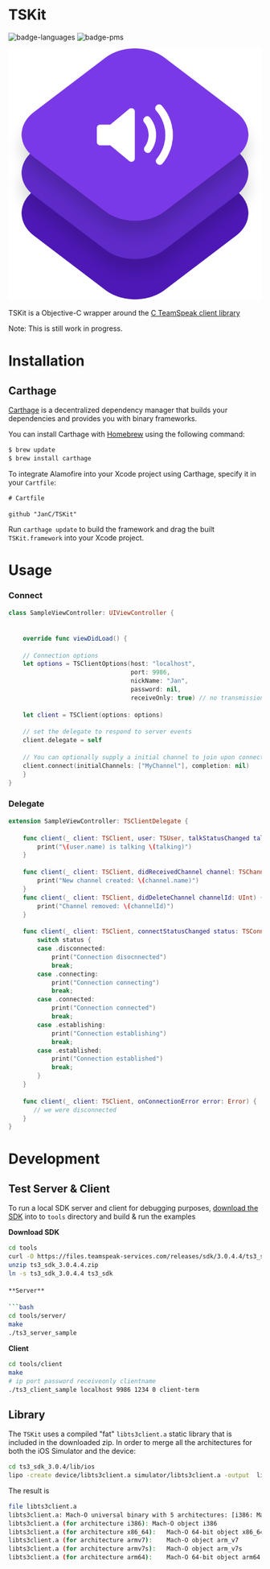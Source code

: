 # TSKit

![badge-languages] ![badge-pms]

![](logo.svg)


TSKit is a Objective-C wrapper around the [C TeamSpeak client library](https://www.teamspeak.com/en/downloads/)

Note: This is still work in progress.

# Installation

## Carthage
[Carthage](https://github.com/Carthage/Carthage) is a decentralized dependency manager that builds your dependencies and provides you with binary frameworks.

You can install Carthage with [Homebrew](http://brew.sh/) using the following command:

```bash
$ brew update
$ brew install carthage
```

To integrate Alamofire into your Xcode project using Carthage, specify it in your `Cartfile`:


```ogdl
# Cartfile

github "JanC/TSKit"
```

Run `carthage update` to build the framework and drag the built `TSKit.framework` into your Xcode project.


# Usage

### Connect

```swift
class SampleViewController: UIViewController {

    
    override func viewDidLoad() {
        
    // Connection options
    let options = TSClientOptions(host: "localhost",
                                  port: 9986,
                                  nickName: "Jan",
                                  password: nil,
                                  receiveOnly: true) // no transmission will be made. This also does not trigger the microphone permissions
    
    let client = TSClient(options: options)
    
    // set the delegate to respond to server events
    client.delegate = self
    
    // You can optionally supply a initial channel to join upon connection
    client.connect(initialChannels: ["MyChannel"], completion: nil)
    }
}
```

### Delegate
```swift
extension SampleViewController: TSClientDelegate {
    
    func client(_ client: TSClient, user: TSUser, talkStatusChanged talking: Bool) {
        print("\(user.name) is talking \(talking)")
    }
    
    func client(_ client: TSClient, didReceivedChannel channel: TSChannel) {
        print("New channel created: \(channel.name)")
    }
    func client(_ client: TSClient, didDeleteChannel channelId: UInt) {
        print("Channel removed: \(channelId)")
    }
    
    func client(_ client: TSClient, connectStatusChanged status: TSConnectionStatus) {
        switch status {
        case .disconnected:
            print("Connection disocnnected")
            break;
        case .connecting:
            print("Connection connecting")
            break;
        case .connected:
            print("Connection connected")
            break;
        case .establishing:
            print("Connection establishing")
            break;
        case .established:
            print("Connection established")
            break;
        }
    }
    
    func client(_ client: TSClient, onConnectionError error: Error) {
       // we were disconnected
    }
}
```

[badge-languages]: https://img.shields.io/badge/languages-Swift%20%7C%20ObjC-orange.svg
[badge-pms]: https://img.shields.io/badge/supports-CocoaPods%20%7C%20Carthage-green.svg


# Development

## Test Server & Client
To run a local SDK server and client for debugging purposes, [download the SDK](https://teamspeak.com/en/downloads/#sdk) into to `tools` directory and build & run the examples

**Download SDK**

```bash
cd tools
curl -O https://files.teamspeak-services.com/releases/sdk/3.0.4.4/ts3_sdk_3.0.4.4.zip
unzip ts3_sdk_3.0.4.4.zip
ln -s ts3_sdk_3.0.4.4 ts3_sdk

**Server**

```bash
cd tools/server/
make
./ts3_server_sample 
```

**Client**

```bash
cd tools/client
make
# ip port password receiveonly clientname
./ts3_client_sample localhost 9986 1234 0 client-term
```



## Library
The `TSKit` uses a compiled "fat" `libts3client.a` static library that is included in the downloaded zip. In order to merge all the architectures for both the iOS Simulator and the device:

```bash
cd ts3_sdk_3.0.4/lib/ios
lipo -create device/libts3client.a simulator/libts3client.a -output  libts3client.a
```

The result is 

```bash
file libts3client.a 
libts3client.a: Mach-O universal binary with 5 architectures: [i386: Mach-O object i386] [x86_64] [arm_v7] [arm_v7s] [arm64]
libts3client.a (for architecture i386):	Mach-O object i386
libts3client.a (for architecture x86_64):	Mach-O 64-bit object x86_64
libts3client.a (for architecture armv7):	Mach-O object arm_v7
libts3client.a (for architecture armv7s):	Mach-O object arm_v7s
libts3client.a (for architecture arm64):	Mach-O 64-bit object arm64
```



